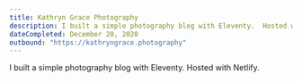 ```yaml
---
title: Kathryn Grace Photography
description: I built a simple photography blog with Eleventy.  Hosted with Netlify.
dateCompleted: December 20, 2020
outbound: "https://kathryngrace.photography"
---
```


I built a simple photography blog with Eleventy.  Hosted with Netlify.  
